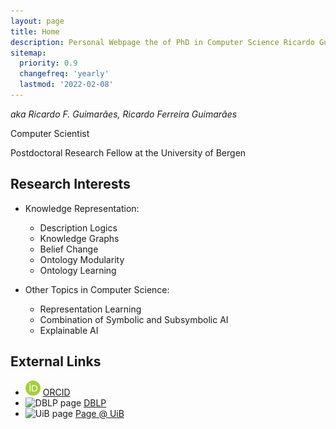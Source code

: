 ```yaml
---
layout: page
title: Home
description: Personal Webpage the of PhD in Computer Science Ricardo Guimarães, researcher in Knowledge Representation
sitemap:
  priority: 0.9
  changefreq: 'yearly'
  lastmod: '2022-02-08'
---
```


_aka Ricardo F. Guimarães, Ricardo Ferreira Guimarães_

Computer Scientist

Postdoctoral Research Fellow at the University of Bergen

## Research Interests

- Knowledge Representation:
    - Description Logics
    - Knowledge Graphs
    - Belief Change
    - Ontology Modularity
    - Ontology Learning

- Other Topics in Computer Science:
    - Representation Learning
    - Combination of Symbolic and Subsymbolic AI
    - Explainable AI

## External Links

- <img src="/images/orcid.logo.icon.svg" alt="ORCID page" style="height:24px;" title="ORCID page"/>&nbsp;[ORCID](https://orcid.org/0000-0002-9622-4142)<br>
- <img src="https://dblp.uni-trier.de/img/logo.320x120.png" alt="DBLP page" style="height:24px;" title="DBLP page"/>&nbsp;[DBLP](https://dblp.uni-trier.de/pid/205/3609.html)
- <img src="https://manual.uib.no/files/2018/10/emblem.png" alt="UiB page" style="height:24px;" title="UiB page"/>&nbsp;[Page @ UiB](https://www.uib.no/en/persons/Ricardo.Guimaraes)

